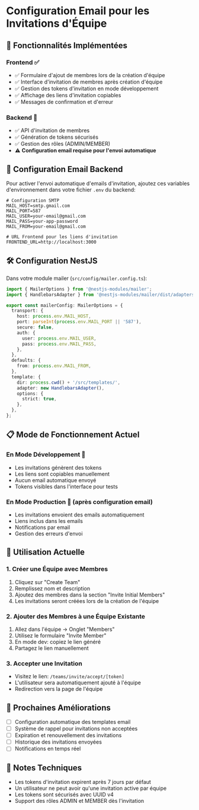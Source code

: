 # Configuration Email pour les Invitations d'Équipe

## 🚀 Fonctionnalités Implémentées

### Frontend ✅
- ✅ Formulaire d'ajout de membres lors de la création d'équipe
- ✅ Interface d'invitation de membres après création d'équipe  
- ✅ Gestion des tokens d'invitation en mode développement
- ✅ Affichage des liens d'invitation copiables
- ✅ Messages de confirmation et d'erreur

### Backend 🔧
- ✅ API d'invitation de membres
- ✅ Génération de tokens sécurisés
- ✅ Gestion des rôles (ADMIN/MEMBER)
- ⚠️ **Configuration email requise pour l'envoi automatique**

## 📧 Configuration Email Backend

Pour activer l'envoi automatique d'emails d'invitation, ajoutez ces variables d'environnement dans votre fichier `.env` du backend:

```env
# Configuration SMTP
MAIL_HOST=smtp.gmail.com
MAIL_PORT=587
MAIL_USER=your-email@gmail.com
MAIL_PASS=your-app-password
MAIL_FROM=your-email@gmail.com

# URL Frontend pour les liens d'invitation
FRONTEND_URL=http://localhost:3000
```

## 🛠️ Configuration NestJS

Dans votre module mailer (`src/config/mailer.config.ts`):

```typescript
import { MailerOptions } from '@nestjs-modules/mailer';
import { HandlebarsAdapter } from '@nestjs-modules/mailer/dist/adapters/handlebars.adapter';

export const mailerConfig: MailerOptions = {
  transport: {
    host: process.env.MAIL_HOST,
    port: parseInt(process.env.MAIL_PORT || '587'),
    secure: false,
    auth: {
      user: process.env.MAIL_USER,
      pass: process.env.MAIL_PASS,
    },
  },
  defaults: {
    from: process.env.MAIL_FROM,
  },
  template: {
    dir: process.cwd() + '/src/templates/',
    adapter: new HandlebarsAdapter(),
    options: {
      strict: true,
    },
  },
};
```

## 📋 Mode de Fonctionnement Actuel

### En Mode Développement 🔧
- Les invitations génèrent des tokens
- Les liens sont copiables manuellement
- Aucun email automatique envoyé
- Tokens visibles dans l'interface pour tests

### En Mode Production 📧 (après configuration email)
- Les invitations envoient des emails automatiquement
- Liens inclus dans les emails
- Notifications par email
- Gestion des erreurs d'envoi

## 🎯 Utilisation Actuelle

### 1. Créer une Équipe avec Membres
1. Cliquez sur "Create Team"
2. Remplissez nom et description
3. Ajoutez des membres dans la section "Invite Initial Members"
4. Les invitations seront créées lors de la création de l'équipe

### 2. Ajouter des Membres à une Équipe Existante  
1. Allez dans l'équipe → Onglet "Members"
2. Utilisez le formulaire "Invite Member"
3. En mode dev: copiez le lien généré
4. Partagez le lien manuellement

### 3. Accepter une Invitation
- Visitez le lien: `/teams/invite/accept/[token]`
- L'utilisateur sera automatiquement ajouté à l'équipe
- Redirection vers la page de l'équipe

## 🚧 Prochaines Améliorations

- [ ] Configuration automatique des templates email
- [ ] Système de rappel pour invitations non acceptées
- [ ] Expiration et renouvellement des invitations
- [ ] Historique des invitations envoyées
- [ ] Notifications en temps réel

## 📝 Notes Techniques

- Les tokens d'invitation expirent après 7 jours par défaut
- Un utilisateur ne peut avoir qu'une invitation active par équipe
- Les tokens sont sécurisés avec UUID v4
- Support des rôles ADMIN et MEMBER dès l'invitation